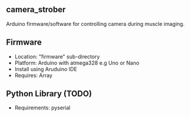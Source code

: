 ##  camera_strober

Arduino firmware/software for controlling camera during muscle imaging. 

## Firmware

* Location: "firmware" sub-directory
* Platform: Arduino with atmega328 e.g Uno or Nano 
* Install using Aruduino IDE 
* Requires: Array

## Python Library (TODO)

* Requirements: pyserial



